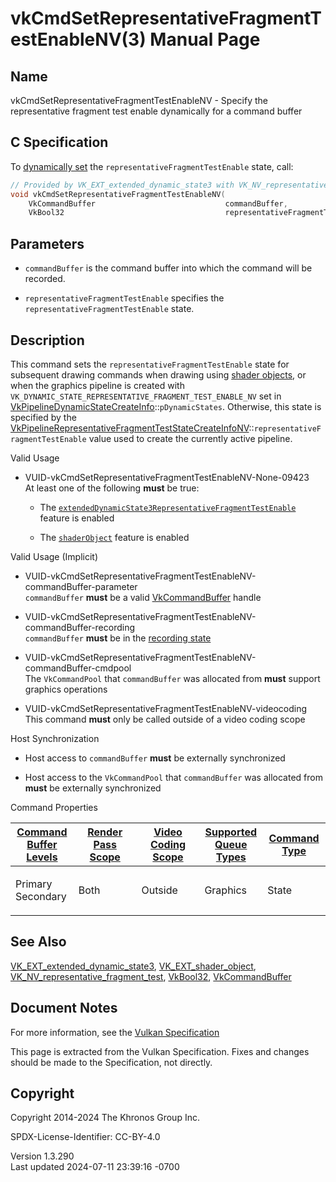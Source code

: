 # vkCmdSetRepresentativeFragmentTestEnableNV(3) Manual Page

## Name

vkCmdSetRepresentativeFragmentTestEnableNV - Specify the representative
fragment test enable dynamically for a command buffer



## <a href="#_c_specification" class="anchor"></a>C Specification

To <a
href="https://registry.khronos.org/vulkan/specs/1.3-extensions/html/vkspec.html#pipelines-dynamic-state"
target="_blank" rel="noopener">dynamically set</a> the
`representativeFragmentTestEnable` state, call:

``` c
// Provided by VK_EXT_extended_dynamic_state3 with VK_NV_representative_fragment_test, VK_EXT_shader_object with VK_NV_representative_fragment_test
void vkCmdSetRepresentativeFragmentTestEnableNV(
    VkCommandBuffer                             commandBuffer,
    VkBool32                                    representativeFragmentTestEnable);
```

## <a href="#_parameters" class="anchor"></a>Parameters

- `commandBuffer` is the command buffer into which the command will be
  recorded.

- `representativeFragmentTestEnable` specifies the
  `representativeFragmentTestEnable` state.

## <a href="#_description" class="anchor"></a>Description

This command sets the `representativeFragmentTestEnable` state for
subsequent drawing commands when drawing using <a
href="https://registry.khronos.org/vulkan/specs/1.3-extensions/html/vkspec.html#shaders-objects"
target="_blank" rel="noopener">shader objects</a>, or when the graphics
pipeline is created with
`VK_DYNAMIC_STATE_REPRESENTATIVE_FRAGMENT_TEST_ENABLE_NV` set in
[VkPipelineDynamicStateCreateInfo](https://registry.khronos.org/vulkan/specs/1.3-extensions/man/html/VkPipelineDynamicStateCreateInfo.html)::`pDynamicStates`.
Otherwise, this state is specified by the
[VkPipelineRepresentativeFragmentTestStateCreateInfoNV](https://registry.khronos.org/vulkan/specs/1.3-extensions/man/html/VkPipelineRepresentativeFragmentTestStateCreateInfoNV.html)::`representativeFragmentTestEnable`
value used to create the currently active pipeline.

Valid Usage

- <a href="#VUID-vkCmdSetRepresentativeFragmentTestEnableNV-None-09423"
  id="VUID-vkCmdSetRepresentativeFragmentTestEnableNV-None-09423"></a>
  VUID-vkCmdSetRepresentativeFragmentTestEnableNV-None-09423  
  At least one of the following **must** be true:

  - The
    [`extendedDynamicState3RepresentativeFragmentTestEnable`](#features-extendedDynamicState3RepresentativeFragmentTestEnable)
    feature is enabled

  - The [`shaderObject`](#features-shaderObject) feature is enabled

Valid Usage (Implicit)

- <a
  href="#VUID-vkCmdSetRepresentativeFragmentTestEnableNV-commandBuffer-parameter"
  id="VUID-vkCmdSetRepresentativeFragmentTestEnableNV-commandBuffer-parameter"></a>
  VUID-vkCmdSetRepresentativeFragmentTestEnableNV-commandBuffer-parameter  
  `commandBuffer` **must** be a valid
  [VkCommandBuffer](https://registry.khronos.org/vulkan/specs/1.3-extensions/man/html/VkCommandBuffer.html) handle

- <a
  href="#VUID-vkCmdSetRepresentativeFragmentTestEnableNV-commandBuffer-recording"
  id="VUID-vkCmdSetRepresentativeFragmentTestEnableNV-commandBuffer-recording"></a>
  VUID-vkCmdSetRepresentativeFragmentTestEnableNV-commandBuffer-recording  
  `commandBuffer` **must** be in the [recording
  state](#commandbuffers-lifecycle)

- <a
  href="#VUID-vkCmdSetRepresentativeFragmentTestEnableNV-commandBuffer-cmdpool"
  id="VUID-vkCmdSetRepresentativeFragmentTestEnableNV-commandBuffer-cmdpool"></a>
  VUID-vkCmdSetRepresentativeFragmentTestEnableNV-commandBuffer-cmdpool  
  The `VkCommandPool` that `commandBuffer` was allocated from **must**
  support graphics operations

- <a href="#VUID-vkCmdSetRepresentativeFragmentTestEnableNV-videocoding"
  id="VUID-vkCmdSetRepresentativeFragmentTestEnableNV-videocoding"></a>
  VUID-vkCmdSetRepresentativeFragmentTestEnableNV-videocoding  
  This command **must** only be called outside of a video coding scope

Host Synchronization

- Host access to `commandBuffer` **must** be externally synchronized

- Host access to the `VkCommandPool` that `commandBuffer` was allocated
  from **must** be externally synchronized

Command Properties

<table class="tableblock frame-all grid-all stretch">
<colgroup>
<col style="width: 20%" />
<col style="width: 20%" />
<col style="width: 20%" />
<col style="width: 20%" />
<col style="width: 20%" />
</colgroup>
<thead>
<tr>
<th class="tableblock halign-left valign-top"><a
href="#VkCommandBufferLevel">Command Buffer Levels</a></th>
<th class="tableblock halign-left valign-top"><a
href="#vkCmdBeginRenderPass">Render Pass Scope</a></th>
<th class="tableblock halign-left valign-top"><a
href="#vkCmdBeginVideoCodingKHR">Video Coding Scope</a></th>
<th class="tableblock halign-left valign-top"><a
href="#VkQueueFlagBits">Supported Queue Types</a></th>
<th class="tableblock halign-left valign-top"><a
href="#fundamentals-queueoperation-command-types">Command Type</a></th>
</tr>
</thead>
<tbody>
<tr>
<td class="tableblock halign-left valign-top"><p>Primary<br />
Secondary</p></td>
<td class="tableblock halign-left valign-top"><p>Both</p></td>
<td class="tableblock halign-left valign-top"><p>Outside</p></td>
<td class="tableblock halign-left valign-top"><p>Graphics</p></td>
<td class="tableblock halign-left valign-top"><p>State</p></td>
</tr>
</tbody>
</table>

## <a href="#_see_also" class="anchor"></a>See Also

[VK_EXT_extended_dynamic_state3](https://registry.khronos.org/vulkan/specs/1.3-extensions/man/html/VK_EXT_extended_dynamic_state3.html),
[VK_EXT_shader_object](https://registry.khronos.org/vulkan/specs/1.3-extensions/man/html/VK_EXT_shader_object.html),
[VK_NV_representative_fragment_test](https://registry.khronos.org/vulkan/specs/1.3-extensions/man/html/VK_NV_representative_fragment_test.html),
[VkBool32](https://registry.khronos.org/vulkan/specs/1.3-extensions/man/html/VkBool32.html), [VkCommandBuffer](https://registry.khronos.org/vulkan/specs/1.3-extensions/man/html/VkCommandBuffer.html)

## <a href="#_document_notes" class="anchor"></a>Document Notes

For more information, see the <a
href="https://registry.khronos.org/vulkan/specs/1.3-extensions/html/vkspec.html#vkCmdSetRepresentativeFragmentTestEnableNV"
target="_blank" rel="noopener">Vulkan Specification</a>

This page is extracted from the Vulkan Specification. Fixes and changes
should be made to the Specification, not directly.

## <a href="#_copyright" class="anchor"></a>Copyright

Copyright 2014-2024 The Khronos Group Inc.

SPDX-License-Identifier: CC-BY-4.0

Version 1.3.290  
Last updated 2024-07-11 23:39:16 -0700
